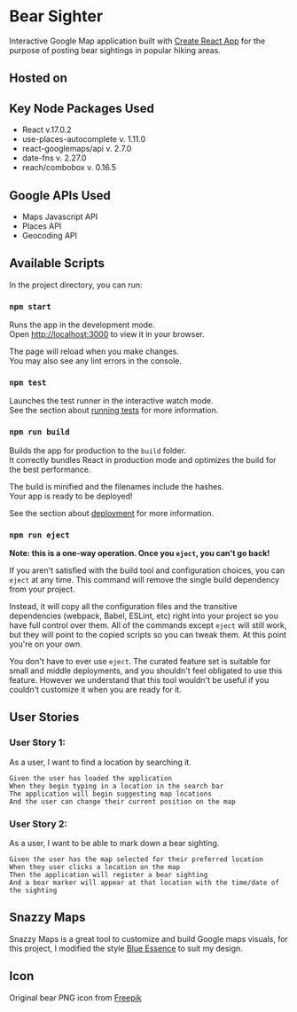 # Bear Sighter
Interactive Google Map application built with [Create React App](https://github.com/facebook/create-react-app) for the purpose of posting bear sightings in popular hiking areas.

## Hosted on 

## Key Node Packages Used
- React v.17.0.2
- use-places-autocomplete v. 1.11.0
- react-googlemaps/api v. 2.7.0
- date-fns v. 2.27.0
- reach/combobox v. 0.16.5

## Google APIs Used
- Maps Javascript API
- Places API
- Geocoding API

## Available Scripts

In the project directory, you can run:

### `npm start`

Runs the app in the development mode.\
Open [http://localhost:3000](http://localhost:3000) to view it in your browser.

The page will reload when you make changes.\
You may also see any lint errors in the console.

### `npm test`

Launches the test runner in the interactive watch mode.\
See the section about [running tests](https://facebook.github.io/create-react-app/docs/running-tests) for more information.

### `npm run build`

Builds the app for production to the `build` folder.\
It correctly bundles React in production mode and optimizes the build for the best performance.

The build is minified and the filenames include the hashes.\
Your app is ready to be deployed!

See the section about [deployment](https://facebook.github.io/create-react-app/docs/deployment) for more information.

### `npm run eject`

**Note: this is a one-way operation. Once you `eject`, you can't go back!**

If you aren't satisfied with the build tool and configuration choices, you can `eject` at any time. This command will remove the single build dependency from your project.

Instead, it will copy all the configuration files and the transitive dependencies (webpack, Babel, ESLint, etc) right into your project so you have full control over them. All of the commands except `eject` will still work, but they will point to the copied scripts so you can tweak them. At this point you're on your own.

You don't have to ever use `eject`. The curated feature set is suitable for small and middle deployments, and you shouldn't feel obligated to use this feature. However we understand that this tool wouldn't be useful if you couldn't customize it when you are ready for it.

## User Stories

### User Story 1:
As a user, I want to find a location by searching it.

```
Given the user has loaded the application
When they begin typing in a location in the search bar
The application will begin suggesting map locations
And the user can change their current position on the map
```

### User Story 2:
As a user, I want to be able to mark down a bear sighting.

```
Given the user has the map selected for their preferred location
When they user clicks a location on the map
Then the application will register a bear sighting
And a bear marker will appear at that location with the time/date of the sighting
```

## Snazzy Maps 
Snazzy Maps is a great tool to customize and build Google maps visuals, for this project, I modified the style [Blue Essence](https://snazzymaps.com/style/61/blue-essence) to suit my design.

## Icon
Original bear PNG icon from [Freepik](https://www.flaticon.com/)
